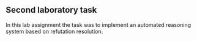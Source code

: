 ## Second laboratory task

In this lab assignment the task was to implement an automated reasoning system based on refutation resolution.